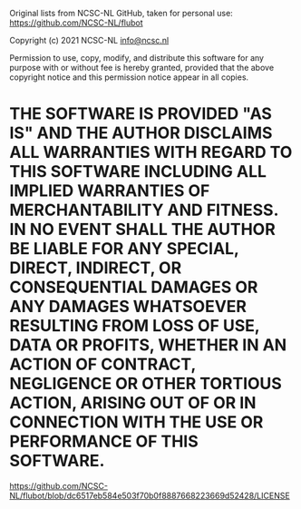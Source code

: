 Original lists from NCSC-NL GitHub, taken for personal use: https://github.com/NCSC-NL/flubot

Copyright (c) 2021 NCSC-NL <info@ncsc.nl>

Permission to use, copy, modify, and distribute this software for any
purpose with or without fee is hereby granted, provided that the above
copyright notice and this permission notice appear in all copies.

THE SOFTWARE IS PROVIDED "AS IS" AND THE AUTHOR DISCLAIMS ALL WARRANTIES
WITH REGARD TO THIS SOFTWARE INCLUDING ALL IMPLIED WARRANTIES OF
MERCHANTABILITY AND FITNESS. IN NO EVENT SHALL THE AUTHOR BE LIABLE FOR
ANY SPECIAL, DIRECT, INDIRECT, OR CONSEQUENTIAL DAMAGES OR ANY DAMAGES
WHATSOEVER RESULTING FROM LOSS OF USE, DATA OR PROFITS, WHETHER IN AN
ACTION OF CONTRACT, NEGLIGENCE OR OTHER TORTIOUS ACTION, ARISING OUT OF
OR IN CONNECTION WITH THE USE OR PERFORMANCE OF THIS SOFTWARE.
======================================================================
https://github.com/NCSC-NL/flubot/blob/dc6517eb584e503f70b0f8887668223669d52428/LICENSE
